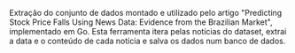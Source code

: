 Extração do conjunto de dados montado e utilizado pelo artigo "Predicting Stock Price Falls Using News Data: Evidence from the Brazilian Market", implementado em Go. Esta ferramenta itera pelas notícias do dataset, extrai a data e o conteúdo de cada notícia e salva os dados num banco de dados.
